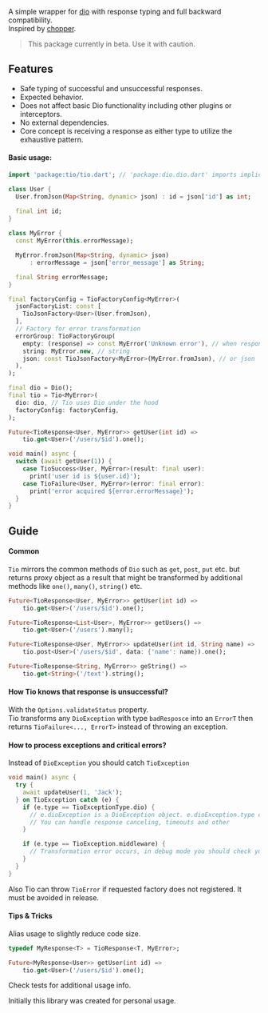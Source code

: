 A simple wrapper for [dio](https://pub.dev/packages/dio) with response typing and full backward compatibility.   
Inspired by [chopper](https://pub.dev/packages/chopper).

> This package currently in beta. Use it with caution.

## Features

- Safe typing of successful and unsuccessful responses.
- Expected behavior.
- Does not affect basic Dio functionality including other plugins or interceptors.
- No external dependencies.
- Core concept is receiving a response as either type to utilize the exhaustive pattern.

#### Basic usage:
```dart
import 'package:tio/tio.dart'; // 'package:dio.dio.dart' imports implicitly.

class User {
  User.fromJson(Map<String, dynamic> json) : id = json['id'] as int;

  final int id;
}
  
class MyError {
  const MyError(this.errorMessage);

  MyError.fromJson(Map<String, dynamic> json)
      : errorMessage = json['error_message'] as String;

  final String errorMessage;
}

final factoryConfig = TioFactoryConfig<MyError>(
  jsonFactoryList: const [
    TioJsonFactory<User>(User.fromJson),
  ],
  // Factory for error transformation
  errorGroup: TioFactoryGroup(
    empty: (response) => const MyError('Unknown error'), // when response body is empty (or empty string)
    string: MyError.new, // string
    json: const TioJsonFactory<MyError>(MyError.fromJson), // or json
  ),
);

final dio = Dio();
final tio = Tio<MyError>(
  dio: dio, // Tio uses Dio under the hood
  factoryConfig: factoryConfig,
);

Future<TioResponse<User, MyError>> getUser(int id) =>
    tio.get<User>('/users/$id').one();

void main() async {
  switch (await getUser(1)) {
    case TioSuccess<User, MyError>(result: final user):
      print('user id is ${user.id}');
    case TioFailure<User, MyError>(error: final error):
      print('error acquired ${error.errorMessage}');
  }
}
```

## Guide

#### Common

`Tio` mirrors the common methods of `Dio` such as `get`, `post`, `put` etc. but returns proxy object as a result that might be transformed by additional methods like `one()`, `many()`, `string()` etc.

```dart
Future<TioResponse<User, MyError>> getUser(int id) =>
    tio.get<User>('/users/$id').one();

Future<TioResponse<List<User>, MyError>> getUsers() =>
    tio.get<User>('/users').many();

Future<TioResponse<User, MyError>> updateUser(int id, String name) =>
    tio.post<User>('/users/$id', data: {'name': name}).one();

Future<TioResponse<String, MyError>> geString() =>
    tio.get<String>('/text').string();
```

#### How Tio knows that response is unsuccessful?
With the `Options.validateStatus` property.  
Tio transforms any `DioException` with type `badResposce` into an `ErrorT` then returns `TioFailure<..., ErrorT>` instead of throwing an exception.

#### How to process exceptions and critical errors?
Instead of `DioException` you should catch `TioException`

```dart
void main() async {
  try {
    await updateUser(1, 'Jack');
  } on TioException catch (e) {
    if (e.type == TioExceptionType.dio) {
      // e.dioException is a DioException object. e.dioException.type can't be DioException.badResponse
      // You can handle response canceling, timeouts and other
    }

    if (e.type == TioException.middleware) {
      // Transformation error occurs, in debug mode you should check your response factories and server response
    }
  }
}
```

Also Tio can throw `TioError` if requested factory does not registered. It must be avoided in release.

#### Tips & Tricks

Alias usage to slightly reduce code size.

```dart
typedef MyResponse<T> = TioResponse<T, MyError>;

Future<MyResponse<User>> getUser(int id) =>
    tio.get<User>('/users/$id').one();
```

Check tests for additional usage info.

Initially this library was created for personal usage.
